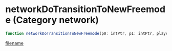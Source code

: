 # networkDoTransitionToNewFreemode (Category network)

```js
function networkDoTransitionToNewFreemode(p0: intPtr, p1: intPtr, players: number, p3: boolean, p4: boolean, p5: boolean): Array
```

[filename](networkDoTransitionToNewFreemode_m.md ':include')